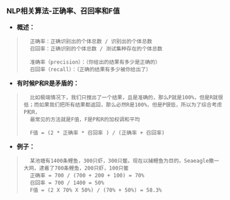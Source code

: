 ### NLP相关算法-正确率、召回率和F值
- **概述：**
>       正确率：正确识别出的个体总数 / 识别出的个体总数
>       召回率：正确识别的个体总数 / 测试集种存在的个体总数
>
>       准确率（precision）：（你给出的结果有多少是正确的）
>       召回率（recall）：（正确的结果有多少被你给出了）
>


- **有时候P和R是矛盾的：**
>       比如极端情况下，我们只搜出了一个结果，且是准确的，那么P就是100%，但是R就很低；而如果我们把所有结果都返回，那么必然R是100%，但是P很低，所以为了综合考虑P和R，
>       最常见的方法就是F值，F是P和R的加权调和平均
>
>       F值 = (2 * 正确率 * 召回率 ) / (正确率 + 召回率)
>

- **例子：**
>       某池塘有1400条鲤鱼，300只虾，300只鳖。现在以捕鲤鱼为目的。Seaeagle撒一大网，逮着了700条鲤鱼，200只虾，100只鳖
>       正确率 = 700 / (700 + 200 + 100) = 70%
>       召回率 = 700 / 1400 = 50%
>       F值 = (2 X 70% X 50%) / (70% + 50%) = 58.3%
>
